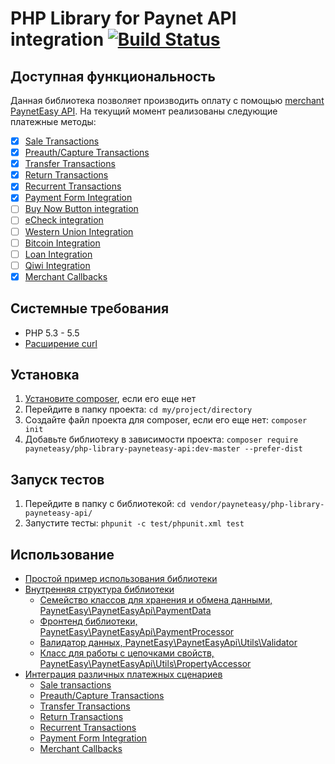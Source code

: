 # PHP Library for Paynet API integration [![Build Status](https://travis-ci.org/payneteasy/php-library-payneteasy-api.png?branch=master)](https://travis-ci.org/payneteasy/php-library-paynet)
## Доступная функциональность

Данная библиотека позволяет производить оплату с помощью [merchant PaynetEasy API](http://wiki.payneteasy.com/index.php/PnE:Merchant_API). На текущий момент реализованы следующие платежные методы:
- [x] [Sale Transactions](http://wiki.payneteasy.com/index.php/PnE:Sale_Transactions)
- [x] [Preauth/Capture Transactions](http://wiki.payneteasy.com/index.php/PnE:Preauth/Capture_Transactions)
- [x] [Transfer Transactions](http://wiki.payneteasy.com/index.php/PnE:Transfer_Transactions)
- [x] [Return Transactions](http://wiki.payneteasy.com/index.php/PnE:Return_Transactions)
- [x] [Recurrent Transactions](http://wiki.payneteasy.com/index.php/PnE:Recurrent_Transactions)
- [x] [Payment Form Integration](http://wiki.payneteasy.com/index.php/PnE:Payment_Form_integration)
- [ ] [Buy Now Button integration](http://wiki.payneteasy.com/index.php/PnE:Buy_Now_Button_integration)
- [ ] [eCheck integration](http://wiki.payneteasy.com/index.php/PnE:eCheck_integration)
- [ ] [Western Union Integration](http://wiki.payneteasy.com/index.php/PnE:Western_Union_Integration)
- [ ] [Bitcoin Integration](http://wiki.payneteasy.com/index.php/PnE:Bitcoin_integration)
- [ ] [Loan Integration](http://wiki.payneteasy.com/index.php/PnE:Loan_integration)
- [ ] [Qiwi Integration](http://wiki.payneteasy.com/index.php/PnE:Qiwi_integration)
- [x] [Merchant Callbacks](http://wiki.payneteasy.com/index.php/PnE:Merchant_Callbacks)

## Системные требования

* PHP 5.3 - 5.5
* [Расширение curl](http://php.net/manual/en/book.curl.php)

## Установка

1. [Установите composer](http://getcomposer.org/doc/00-intro.md), если его еще нет
2. Перейдите в папку проекта: `cd my/project/directory`
3. Создайте файл проекта для composer, если его еще нет: `composer init`
4. Добавьте библиотеку в зависимости проекта: `composer require payneteasy/php-library-payneteasy-api:dev-master --prefer-dist`

## Запуск тестов

1. Перейдите в папку с библиотекой: `cd vendor/payneteasy/php-library-payneteasy-api/`
2. Запустите тесты: `phpunit -c test/phpunit.xml test`

## Использование

* [Простой пример использования библиотеки](doc/00-basic-tutorial.md)
* [Внутренняя структура библиотеки](doc/01-library-internals.md)
    * [Семейство классов для хранения и обмена данными, PaynetEasy\PaynetEasyApi\PaymentData](doc/library-internals/00-payment-data.md)
    * [Фронтенд библиотеки, PaynetEasy\PaynetEasyApi\PaymentProcessor](doc/library-internals/01-payment-processor.md)
    * [Валидатор данных, PaynetEasy\PaynetEasyApi\Utils\Validator](doc/library-internals/02-validator.md)
    * [Класс для работы с цепочками свойств, PaynetEasy\PaynetEasyApi\Utils\PropertyAccessor](doc/library-internals/03-property-accessor.md)
* [Интеграция различных платежных сценариев](doc/02-payment-scenarios.md)
    * [Sale transactions](doc/payment-scenarios/00-sale-transactions.md)
    * [Preauth/Capture Transactions](doc/payment-scenarios/01-preauth-capture-transactions.md)
    * [Transfer Transactions](doc/payment-scenarios/02-transfer-transactions.md)
    * [Return Transactions](doc/payment-scenarios/03-return-transactions.md)
    * [Recurrent Transactions](doc/payment-scenarios/04-recurrent-transactions.md)
    * [Payment Form Integration](doc/payment-scenarios/05-payment-form-integration.md)
    * [Merchant Callbacks](doc/payment-scenarios/06-merchant-callbacks.md)